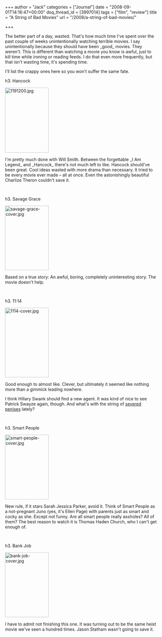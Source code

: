 +++
author = "Jack"
categories = ["Journal"]
date = "2008-09-01T14:16:47+00:00"
dsq_thread_id = [3997014]
tags = ["film", "review"]
title = "A String of Bad Movies"
url = "/2008/a-string-of-bad-movies/"

+++

<span class="drop_cap">T</span>he better part of a day, wasted. That's how much time I've spent over the past couple of weeks unintentionally watching terrible movies. I say unintentionally because they should have been \_good\_ movies. They weren't. This is different than watching a movie you know is awful, just to kill time while ironing or reading feeds. I do that even more frequently, but that isn't wasting time, it's spending time.

I'll list the crappy ones here so you won't suffer the same fate.

h3. Hancock

<img src="/files/1191200.jpg" class="alignleft" alt="1191200.jpg" border="0" width="144" height="214" />
  
I'm pretty much done with Will Smith. Between the forgettable \_I Am Legend\_ and \_Hancock\_ there's not much left to like. Hancock should've been great. Cool ideas wasted with more drama than necessary. It tried to be every movie ever made &#8211; all at once. Even the astonishingly beautiful Charlize Theron couldn't save it.

<br clear="all" />

h3. Savage Grace

<img src="/files/savage-grace-cover.jpg"  class="alignleft" alt="savage-grace-cover.jpg" border="0" width="144" height="212" />
  
Based on a true story: An awful, boring, completely uninteresting story. The movie doesn't help.

<br clear="all" />

h3. 11:14

<img src="/files/1114-cover.jpg" class="alignleft" alt="1114-cover.jpg" border="0" width="144" height="229" />
  
Good enough to almost like. Clever, but ultimately it seemed like nothing more than a gimmick leading nowhere.

I think Hillary Swank should find a new agent. It was kind of nice to see Patrick Swayze again, though. And what's with the string of [severed penises][1] lately?

<br clear="all" />

h3. Smart People

<img src="/files/smart-people-cover.jpg" class="alignleft" alt="smart-people-cover.jpg" border="0" width="144" height="213" />
  
New rule, if it stars Sarah Jessica Parker, avoid it. Think of Smart People as a not-pregnant Juno (yes, it's Ellen Page) with parents just as smart and cocky as she. Except not funny. Are all smart people really assholes? All of them? The best reason to watch it is Thomas Haden Church, who I can't get enough of.

<br clear="all" />

h3. Bank Job

<img src="/files/bank-job-cover.jpg" class="alignleft" alt="bank-job-cover.jpg" border="0" width="144" height="213" />
  
I have to admit not finishing this one. It was turning out to be the same heist movie we've seen a hundred times. Jason Statham wasn't going to save it.

 [1]: https://jackbaty.com/2008/06/teeth/